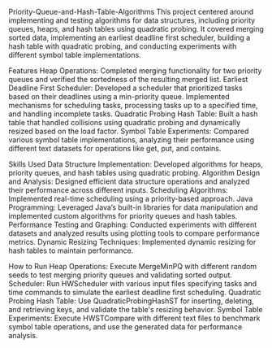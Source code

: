 Priority-Queue-and-Hash-Table-Algorithms
This project centered around implementing and testing algorithms for data structures, including priority queues, heaps, and hash tables using quadratic probing. It covered merging sorted data, implementing an earliest deadline first scheduler, building a hash table with quadratic probing, and conducting experiments with different symbol table implementations.

Features
Heap Operations: Completed merging functionality for two priority queues and verified the sortedness of the resulting merged list.
Earliest Deadline First Scheduler: Developed a scheduler that prioritized tasks based on their deadlines using a min-priority queue. Implemented mechanisms for scheduling tasks, processing tasks up to a specified time, and handling incomplete tasks.
Quadratic Probing Hash Table: Built a hash table that handled collisions using quadratic probing and dynamically resized based on the load factor.
Symbol Table Experiments: Compared various symbol table implementations, analyzing their performance using different text datasets for operations like get, put, and contains.

Skills Used
Data Structure Implementation: Developed algorithms for heaps, priority queues, and hash tables using quadratic probing.
Algorithm Design and Analysis: Designed efficient data structure operations and analyzed their performance across different inputs.
Scheduling Algorithms: Implemented real-time scheduling using a priority-based approach.
Java Programming: Leveraged Java’s built-in libraries for data manipulation and implemented custom algorithms for priority queues and hash tables.
Performance Testing and Graphing: Conducted experiments with different datasets and analyzed results using plotting tools to compare performance metrics.
Dynamic Resizing Techniques: Implemented dynamic resizing for hash tables to maintain performance.

How to Run
Heap Operations: Execute MergeMinPQ with different random seeds to test merging priority queues and validating sorted output.
Scheduler: Run HWScheduler with various input files specifying tasks and time commands to simulate the earliest deadline first scheduling.
Quadratic Probing Hash Table: Use QuadraticProbingHashST for inserting, deleting, and retrieving keys, and validate the table's resizing behavior.
Symbol Table Experiments: Execute HWSTCompare with different text files to benchmark symbol table operations, and use the generated data for performance analysis.
